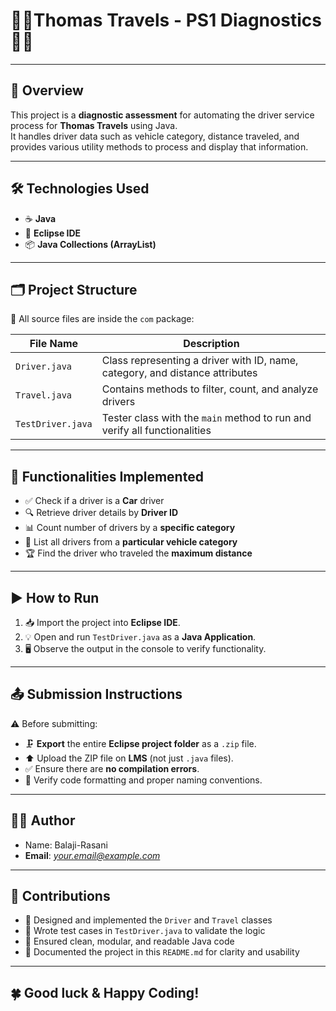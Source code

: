 # 🚗🚗Thomas Travels - PS1 Diagnostics 🚌🚚 

---

## 🧭 Overview

This project is a **diagnostic assessment** for automating the driver service process for **Thomas Travels** using Java.  
It handles driver data such as vehicle category, distance traveled, and provides various utility methods to process and display that information.

---

## 🛠️ Technologies Used

- ☕ **Java**
- 🧩 **Eclipse IDE**
- 📦 **Java Collections (ArrayList)**

---

## 🗂️ Project Structure

📁 All source files are inside the `com` package:

| File Name         | Description                                                                 |
|------------------|------------------------------------------------------------------------------|
| `Driver.java`     | Class representing a driver with ID, name, category, and distance attributes |
| `Travel.java`     | Contains methods to filter, count, and analyze drivers                      |
| `TestDriver.java` | Tester class with the `main` method to run and verify all functionalities   |

---

## 🚀 Functionalities Implemented

- ✅ Check if a driver is a **Car** driver
- 🔍 Retrieve driver details by **Driver ID**
- 📊 Count number of drivers by a **specific category**
- 📄 List all drivers from a **particular vehicle category**
- 🏆 Find the driver who traveled the **maximum distance**

---

## ▶️ How to Run

1. 📥 Import the project into **Eclipse IDE**.
2. 💡 Open and run `TestDriver.java` as a **Java Application**.
3. 🖥️ Observe the output in the console to verify functionality.

---

## 📤 Submission Instructions

⚠️ Before submitting:

- 🗜️ **Export** the entire **Eclipse project folder** as a `.zip` file.
- ⬆️ Upload the ZIP file on **LMS** (not just `.java` files).
- ✅ Ensure there are **no compilation errors**.
- 🧼 Verify code formatting and proper naming conventions.

---

## 👨‍💻 Author

- Name: Balaji-Rasani
- **Email**: *your.email@example.com*

---

## 🤝 Contributions

- 📌 Designed and implemented the `Driver` and `Travel` classes
- 🧪 Wrote test cases in `TestDriver.java` to validate the logic
- 🧹 Ensured clean, modular, and readable Java code
- 📄 Documented the project in this `README.md` for clarity and usability

---

## 🍀 Good luck & Happy Coding!
